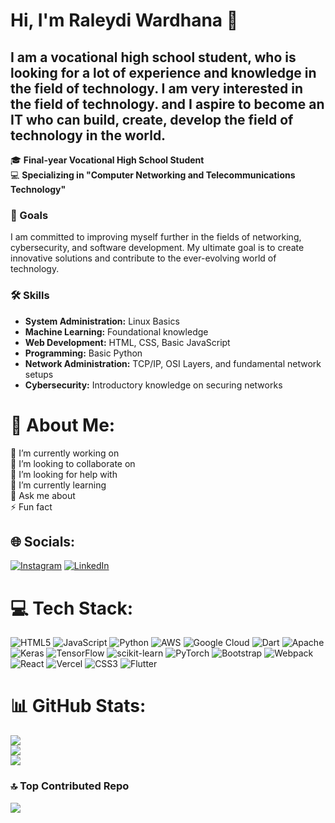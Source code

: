 # Hi, I'm Raleydi Wardhana 👋
## **I am a vocational high school student, who is looking for a lot of experience and knowledge in the field of technology. I am very interested in the field of technology. and I aspire to become an IT who can build, create, develop the field of technology in the world.**


🎓 **Final-year Vocational High School Student**  
💻 **Specializing in "Computer Networking and Telecommunications Technology"**  

### 🚀 Goals  
I am committed to improving myself further in the fields of networking, cybersecurity, and software development. My ultimate goal is to create innovative solutions and contribute to the ever-evolving world of technology.

### 🛠 Skills  
- **System Administration:** Linux Basics  
- **Machine Learning:** Foundational knowledge  
- **Web Development:** HTML, CSS, Basic JavaScript  
- **Programming:** Basic Python  
- **Network Administration:** TCP/IP, OSI Layers, and fundamental network setups  
- **Cybersecurity:** Introductory knowledge on securing networks

# 💫 About Me:
🔭 I’m currently working on<br>👯 I’m looking to collaborate on<br>🤝 I’m looking for help with<br>🌱 I’m currently learning<br>💬 Ask me about<br>⚡ Fun fact


## 🌐 Socials:
[![Instagram](https://img.shields.io/badge/Instagram-%23E4405F.svg?logo=Instagram&logoColor=white)](https://instagram.com/wraleydi) [![LinkedIn](https://img.shields.io/badge/LinkedIn-%230077B5.svg?logo=linkedin&logoColor=white)](https://linkedin.com/in/raleydi-wardhana-aa9a272b9) 

# 💻 Tech Stack:
![HTML5](https://img.shields.io/badge/html5-%23E34F26.svg?style=for-the-badge&logo=html5&logoColor=white) ![JavaScript](https://img.shields.io/badge/javascript-%23323330.svg?style=for-the-badge&logo=javascript&logoColor=%23F7DF1E) ![Python](https://img.shields.io/badge/python-3670A0?style=for-the-badge&logo=python&logoColor=ffdd54) ![AWS](https://img.shields.io/badge/AWS-%23FF9900.svg?style=for-the-badge&logo=amazon-aws&logoColor=white) ![Google Cloud](https://img.shields.io/badge/GoogleCloud-%234285F4.svg?style=for-the-badge&logo=google-cloud&logoColor=white) ![Dart](https://img.shields.io/badge/dart-%230175C2.svg?style=for-the-badge&logo=dart&logoColor=white) ![Apache](https://img.shields.io/badge/apache-%23D42029.svg?style=for-the-badge&logo=apache&logoColor=white) ![Keras](https://img.shields.io/badge/Keras-%23D00000.svg?style=for-the-badge&logo=Keras&logoColor=white) ![TensorFlow](https://img.shields.io/badge/TensorFlow-%23FF6F00.svg?style=for-the-badge&logo=TensorFlow&logoColor=white) ![scikit-learn](https://img.shields.io/badge/scikit--learn-%23F7931E.svg?style=for-the-badge&logo=scikit-learn&logoColor=white) ![PyTorch](https://img.shields.io/badge/PyTorch-%23EE4C2C.svg?style=for-the-badge&logo=PyTorch&logoColor=white) ![Bootstrap](https://img.shields.io/badge/bootstrap-%238511FA.svg?style=for-the-badge&logo=bootstrap&logoColor=white) ![Webpack](https://img.shields.io/badge/webpack-%238DD6F9.svg?style=for-the-badge&logo=webpack&logoColor=black) ![React](https://img.shields.io/badge/react-%2320232a.svg?style=for-the-badge&logo=react&logoColor=%2361DAFB) ![Vercel](https://img.shields.io/badge/vercel-%23000000.svg?style=for-the-badge&logo=vercel&logoColor=white) ![CSS3](https://img.shields.io/badge/css3-%231572B6.svg?style=for-the-badge&logo=css3&logoColor=white) ![Flutter](https://img.shields.io/badge/Flutter-%2302569B.svg?style=for-the-badge&logo=Flutter&logoColor=white)
# 📊 GitHub Stats:
![](https://github-readme-stats.vercel.app/api?username=wraleydi&theme=github_dark&hide_border=false&include_all_commits=true&count_private=true)<br/>
![](https://github-readme-streak-stats.herokuapp.com/?user=wraleydi&theme=github_dark&hide_border=false)<br/>
![](https://github-readme-stats.vercel.app/api/top-langs/?username=wraleydi&theme=github_dark&hide_border=false&include_all_commits=true&count_private=true&layout=compact)

### 🔝 Top Contributed Repo
![](https://github-contributor-stats.vercel.app/api?username=wraleydi&limit=5&theme=github_dark&combine_all_yearly_contributions=true)

<!-- Proudly created with GPRM ( https://gprm.itsvg.in ) -->
